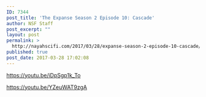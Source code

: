 ```yaml
---
ID: 7344
post_title: 'The Expanse Season 2 Episode 10: Cascade'
author: NSF Staff
post_excerpt: ""
layout: post
permalink: >
  http://nayahscifi.com/2017/03/28/expanse-season-2-episode-10-cascade/
published: true
post_date: 2017-03-28 17:02:08
---
```

https://youtu.be/iDpSgp1k_To

https://youtu.be/YZeuWAT9zgA